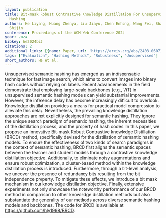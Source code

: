 ```yaml
---
layout: publication
title: Bit-mask Robust Contrastive Knowledge Distillation For Unsupervised Semantic
  Hashing
authors: He Liyang, Huang Zhenya, Liu Jiayu, Chen Enhong, Wang Fei, Sha Jing, Wang
  Shijin
conference: Proceedings of the ACM Web Conference 2024
year: 2024
bibkey: he2024bit
citations: 2
additional_links: [{name: Paper, url: 'https://arxiv.org/abs/2403.06071'}]
tags: ["Evaluation", "Hashing Methods", "Robustness", "Unsupervised"]
short_authors: He et al.
---
```

Unsupervised semantic hashing has emerged as an indispensable technique for
fast image search, which aims to convert images into binary hash codes without
relying on labels. Recent advancements in the field demonstrate that employing
large-scale backbones (e.g., ViT) in unsupervised semantic hashing models can
yield substantial improvements. However, the inference delay has become
increasingly difficult to overlook. Knowledge distillation provides a means for
practical model compression to alleviate this delay. Nevertheless, the
prevailing knowledge distillation approaches are not explicitly designed for
semantic hashing. They ignore the unique search paradigm of semantic hashing,
the inherent necessities of the distillation process, and the property of hash
codes. In this paper, we propose an innovative Bit-mask Robust Contrastive
knowledge Distillation (BRCD) method, specifically devised for the distillation
of semantic hashing models. To ensure the effectiveness of two kinds of search
paradigms in the context of semantic hashing, BRCD first aligns the semantic
spaces between the teacher and student models through a contrastive knowledge
distillation objective. Additionally, to eliminate noisy augmentations and
ensure robust optimization, a cluster-based method within the knowledge
distillation process is introduced. Furthermore, through a bit-level analysis,
we uncover the presence of redundancy bits resulting from the bit independence
property. To mitigate these effects, we introduce a bit mask mechanism in our
knowledge distillation objective. Finally, extensive experiments not only
showcase the noteworthy performance of our BRCD method in comparison to other
knowledge distillation methods but also substantiate the generality of our
methods across diverse semantic hashing models and backbones. The code for BRCD
is available at https://github.com/hly1998/BRCD.